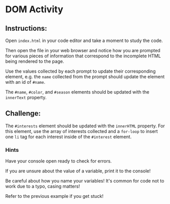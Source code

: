 # DOM Activity

## Instructions:

Open `index.html` in your code editor and take a moment to study the code.

Then open the file in your web browser and notice how you are prompted for various pieces of information that correspond to the incomplete HTML being rendered to the page.

Use the values collected by each prompt to update their corresponding element, e.g. the `name` collected from the prompt should update the element with an id of `#name`.

The `#name`, `#color`, and `#season` elements should be updated with the `innerText` property.

## Challenge:

The `#interests` element should be updated with the `innerHTML` property. For this element, use the array of interests collected and a `for-loop` to insert one `li` tag for each interest inside of the `#interest` element.

### Hints

Have your console open ready to check for errors.

If you are unsure about the value of a variable, print it to the console!

Be careful about how you name your variables! It's common for code not to work due to a typo, casing matters!

Refer to the previous example if you get stuck!
